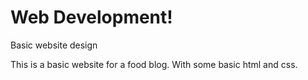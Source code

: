 # Web Development!
Basic website design

This is a basic website for a food blog. With some basic html and css.
